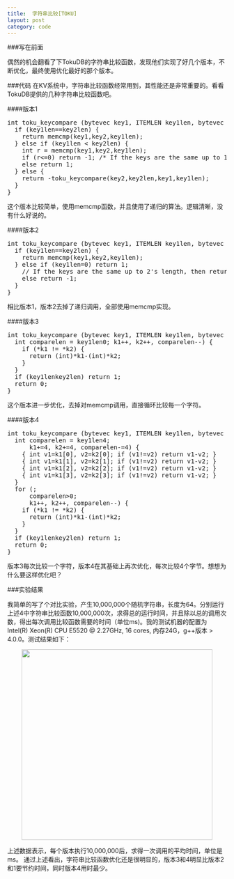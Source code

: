 ```yaml
---
title:  字符串比较[TOKU]
layout: post
category: code
---
```


<script src="https://google-code-prettify.googlecode.com/svn/loader/run_prettify.js?lang=cc&skin=sunburst"></script>
###写在前面

偶然的机会翻看了下TokuDB的字符串比较函数，发现他们实现了好几个版本，不断优化，最终使用优化最好的那个版本。

###代码
在KV系统中，字符串比较函数经常用到，其性能还是非常重要的。看看TokuDB提供的几种字符串比较函数吧。

####版本1

<p>
<pre class="prettyprint">
int toku_keycompare (bytevec key1, ITEMLEN key1len, bytevec key2, ITEMLEN key2len) {
  if (key1len==key2len) {
    return memcmp(key1,key2,key1len);
  } else if (key1len < key2len) {
    int r = memcmp(key1,key2,key1len);
    if (r<=0) return -1; /* If the keys are the same up to 1's length, then return -1, since key1 is shorter than key2. */
    else return 1;
  } else {
    return -toku_keycompare(key2,key2len,key1,key1len);
  }
}
</pre>
</p>

这个版本比较简单，使用memcmp函数，并且使用了递归的算法。逻辑清晰，没有什么好说的。

####版本2

<pre class="prettyprint">
int toku_keycompare (bytevec key1, ITEMLEN key1len, bytevec key2, ITEMLEN key2len) {
  if (key1len==key2len) {
    return memcmp(key1,key2,key1len);
  } else if (key1len<key2len) {
    int r = memcmp(key1,key2,key1len);
    if (r<=0) return -1; 
    //If the keys are the same up to 1's length, then return -1, since key1 is shorter than key2.
    else return 1;
  } else {
    int r = memcmp(key1,key2,key2len);
    if (r>=0) return 1; 
    // If the keys are the same up to 2's length, then return 1 since key1 is longer than key2.
    else return -1;
  }
}
</pre>

相比版本1，版本2去掉了递归调用，全部使用memcmp实现。

####版本3

<pre class="prettyprint">
int toku_keycompare (bytevec key1, ITEMLEN key1len, bytevec key2, ITEMLEN key2len) {
  int comparelen = key1len<key2len ? key1len : key2len;
  const unsigned char *k1;
  const unsigned char *k2;
  for (k1=key1, k2=key2; comparelen>0; k1++, k2++, comparelen--) {
    if (*k1 != *k2) {
      return (int)*k1-(int)*k2;
    }
  }
  if (key1len<key2len) return -1;
  if (key1len>key2len) return 1;
  return 0;
}
</pre>

这个版本进一步优化，去掉对memcmp调用，直接循环比较每一个字符。

####版本4

<pre class="prettyprint">
int toku_keycompare (bytevec key1, ITEMLEN key1len, bytevec key2, ITEMLEN key2len) {
  int comparelen = key1len<key2len ? key1len : key2len;
  const unsigned char *k1;
  const unsigned char *k2;
  for (CAST_FROM_VOIDP(k1, key1), CAST_FROM_VOIDP(k2, key2);
      comparelen>4;
      k1+=4, k2+=4, comparelen-=4) {
    { int v1=k1[0], v2=k2[0]; if (v1!=v2) return v1-v2; }
    { int v1=k1[1], v2=k2[1]; if (v1!=v2) return v1-v2; }
    { int v1=k1[2], v2=k2[2]; if (v1!=v2) return v1-v2; }
    { int v1=k1[3], v2=k2[3]; if (v1!=v2) return v1-v2; }
  }
  for (;
      comparelen>0;
      k1++, k2++, comparelen--) {
    if (*k1 != *k2) {
      return (int)*k1-(int)*k2;
    }
  }
  if (key1len<key2len) return -1;
  if (key1len>key2len) return 1;
  return 0;
}
</pre>

版本3每次比较一个字符，版本4在其基础上再次优化，每次比较4个字节。想想为什么要这样优化吧？

###实验结果

我简单的写了个对比实验，产生10,000,000个随机字符串，长度为64。分别运行上述4中字符串比较函数10,000,000次，求得总的运行时间，并且除以总的调用次数，得出每次调用比较函数需要的时间（单位ms)。我的测试机器的配置为Intel(R) Xeon(R) CPU E5520  @ 2.27GHz, 16 cores, 内存24G，g++版本 > 4.0.0。测试结果如下：

<p align=center><img src=/images/2013-05-24/r.png width=438></p>

上述数据表示，每个版本执行10,000,000后，求得一次调用的平均时间，单位是ms。
通过上述看出，字符串比较函数优化还是很明显的，版本3和4明显比版本2和1要节约时间，同时版本4用时最少。



